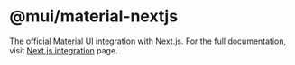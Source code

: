 # @mui/material-nextjs

The official Material UI integration with Next.js. For the full documentation, visit [Next.js integration](https://mui.com/material-ui/guides/nextjs/) page.
